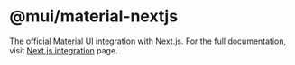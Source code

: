 # @mui/material-nextjs

The official Material UI integration with Next.js. For the full documentation, visit [Next.js integration](https://mui.com/material-ui/guides/nextjs/) page.
